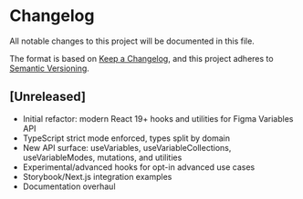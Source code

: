 # Changelog

All notable changes to this project will be documented in this file.

The format is based on [Keep a Changelog](https://keepachangelog.com/en/1.0.0/), and this project adheres to [Semantic Versioning](https://semver.org/spec/v2.0.0.html).

## [Unreleased]

- Initial refactor: modern React 19+ hooks and utilities for Figma Variables API
- TypeScript strict mode enforced, types split by domain
- New API surface: useVariables, useVariableCollections, useVariableModes, mutations, and utilities
- Experimental/advanced hooks for opt-in advanced use cases
- Storybook/Next.js integration examples
- Documentation overhaul
